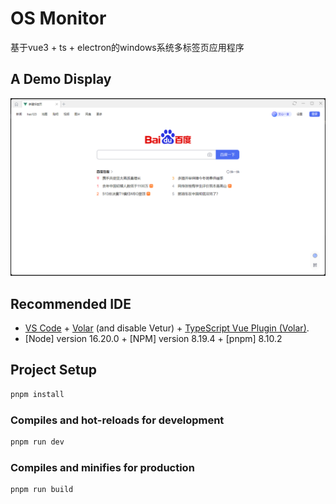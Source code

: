 # OS Monitor

基于vue3 + ts + electron的windows系统多标签页应用程序

## A Demo Display

![效果展示](/public/example.png)

## Recommended IDE

- [VS Code](https://code.visualstudio.com/) + [Volar](https://marketplace.visualstudio.com/items?itemName=Vue.volar) (and disable Vetur) + [TypeScript Vue Plugin (Volar)](https://marketplace.visualstudio.com/items?itemName=Vue.vscode-typescript-vue-plugin).
- [Node] version 16.20.0 + [NPM] version 8.19.4 + [pnpm] 8.10.2 

## Project Setup

```bash
pnpm install
```

### Compiles and hot-reloads for development

```bash
pnpm run dev
```

### Compiles and minifies for production

```bash
pnpm run build
```
